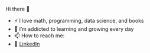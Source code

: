  Hi there 👋

<!--
**fathimhiri/fathimhiri** is a ✨ _special_ ✨ repository because its `README.md` (this file) appears on your GitHub profile.

Here are some ideas to get you started:
- 🌱 I’m currently learning ...
- 😄 Pronouns: ...
- ⚡ Fun fact: ...
- 🔭 I’m currently working on ...
- 👯 I’m looking to collaborate on ...
- 🤔 I’m looking for help with ...
- 💬 Ask me about ...
-->
- :zap: I love math, programming, data science, and books
- 🌱 I’m addicted to learning and growing every day
- 📫 How to reach me: 
- :office: [LinkedIn](https://www.linkedin.com/in/fathim/)


